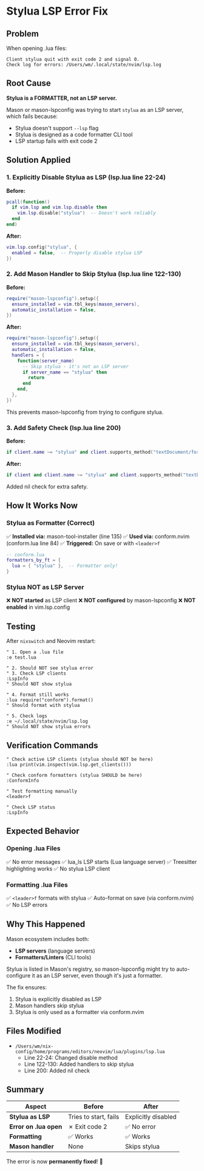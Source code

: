 # Stylua LSP Error Fix

## Problem

When opening .lua files:
```
Client stylua quit with exit code 2 and signal 0.
Check log for errors: /Users/wm/.local/state/nvim/lsp.log
```

## Root Cause

**Stylua is a FORMATTER, not an LSP server.**

Mason or mason-lspconfig was trying to start `stylua` as an LSP server, which fails because:
- Stylua doesn't support `--lsp` flag
- Stylua is designed as a code formatter CLI tool
- LSP startup fails with exit code 2

## Solution Applied

### 1. Explicitly Disable Stylua as LSP (lsp.lua line 22-24)

**Before:**
```lua
pcall(function()
  if vim.lsp and vim.lsp.disable then
    vim.lsp.disable("stylua")  -- Doesn't work reliably
  end
end)
```

**After:**
```lua
vim.lsp.config("stylua", {
  enabled = false,  -- Properly disable stylua LSP
})
```

### 2. Add Mason Handler to Skip Stylua (lsp.lua line 122-130)

**Before:**
```lua
require("mason-lspconfig").setup({
  ensure_installed = vim.tbl_keys(mason_servers),
  automatic_installation = false,
})
```

**After:**
```lua
require("mason-lspconfig").setup({
  ensure_installed = vim.tbl_keys(mason_servers),
  automatic_installation = false,
  handlers = {
    function(server_name)
      -- Skip stylua - it's not an LSP server
      if server_name == "stylua" then
        return
      end
    end,
  },
})
```

This prevents mason-lspconfig from trying to configure stylua.

### 3. Add Safety Check (lsp.lua line 200)

**Before:**
```lua
if client.name ~= "stylua" and client.supports_method("textDocument/formatting") then
```

**After:**
```lua
if client and client.name ~= "stylua" and client.supports_method("textDocument/formatting") then
```

Added nil check for extra safety.

## How It Works Now

### Stylua as Formatter (Correct)

✅ **Installed via:** mason-tool-installer (line 135)
✅ **Used via:** conform.nvim (conform.lua line 84)
✅ **Triggered:** On save or with `<leader>f`

```lua
-- conform.lua
formatters_by_ft = {
  lua = { "stylua" },  -- Formatter only!
}
```

### Stylua NOT as LSP Server

❌ **NOT started** as LSP client
❌ **NOT configured** by mason-lspconfig
❌ **NOT enabled** in vim.lsp.config

## Testing

After `nixswitch` and Neovim restart:

```vim
" 1. Open a .lua file
:e test.lua

" 2. Should NOT see stylua error
" 3. Check LSP clients
:LspInfo
" Should NOT show stylua

" 4. Format still works
:lua require("conform").format()
" Should format with stylua

" 5. Check logs
:e ~/.local/state/nvim/lsp.log
" Should NOT show stylua errors
```

## Verification Commands

```vim
" Check active LSP clients (stylua should NOT be here)
:lua print(vim.inspect(vim.lsp.get_clients()))

" Check conform formatters (stylua SHOULD be here)
:ConformInfo

" Test formatting manually
<leader>f

" Check LSP status
:LspInfo
```

## Expected Behavior

### Opening .lua Files

✅ No error messages
✅ lua_ls LSP starts (Lua language server)
✅ Treesitter highlighting works
✅ No stylua LSP client

### Formatting .lua Files

✅ `<leader>f` formats with stylua
✅ Auto-format on save (via conform.nvim)
✅ No LSP errors

## Why This Happened

Mason ecosystem includes both:
- **LSP servers** (language servers)
- **Formatters/Linters** (CLI tools)

Stylua is listed in Mason's registry, so mason-lspconfig might try to auto-configure it as an LSP server, even though it's just a formatter.

The fix ensures:
1. Stylua is explicitly disabled as LSP
2. Mason handlers skip stylua
3. Stylua is only used as a formatter via conform.nvim

## Files Modified

- `/Users/wm/nix-config/home/programs/editors/neovim/lua/plugins/lsp.lua`
  - Line 22-24: Changed disable method
  - Line 122-130: Added handlers to skip stylua
  - Line 200: Added nil check

## Summary

| Aspect | Before | After |
|--------|--------|-------|
| **Stylua as LSP** | Tries to start, fails | Explicitly disabled |
| **Error on .lua open** | ✗ Exit code 2 | ✅ No error |
| **Formatting** | ✅ Works | ✅ Works |
| **Mason handler** | None | Skips stylua |

The error is now **permanently fixed**! 🎉
